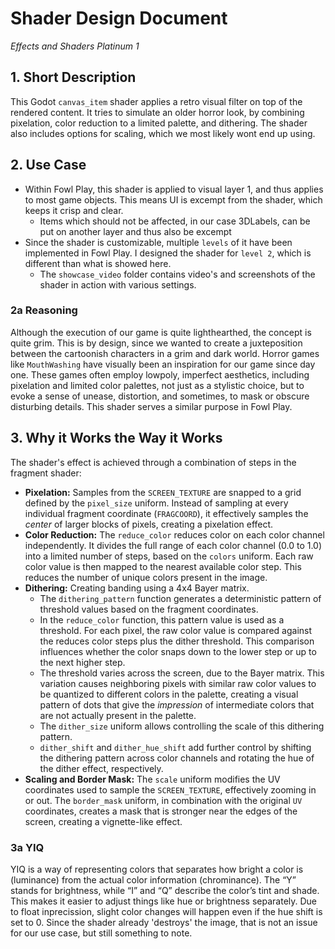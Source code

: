 # Shader Design Document
_Effects and Shaders Platinum 1_

## 1. Short Description

This Godot `canvas_item` shader applies a retro visual filter on top of the rendered content. 
It tries to simulate an older horror look, by combining pixelation, color reduction to a limited palette, and dithering. 
The shader also includes options for scaling, which we most likely wont end up using.

## 2. Use Case

- Within Fowl Play, this shader is applied to visual layer 1, and thus applies to most game objects. This means UI is excempt from the shader, which keeps it crisp and clear.
	- Items which should not be affected, in our case 3DLabels, can be put on another layer and thus also be excempt
- Since the shader is customizable, multiple `levels` of it have been implemented in Fowl Play. I designed the shader for `level 2`, which is different than what is showed here.
	- The `showcase_video` folder contains video's and screenshots of the shader in action with various settings.

### 2a Reasoning

Although the execution of our game is quite lighthearthed, the concept is quite grim. This is by design, since we wanted to create a juxteposition between the cartoonish characters in a grim and dark world.
Horror games like `MouthWashing` have visually been an inspiration for our game since day one. These games often employ lowpoly, imperfect aesthetics, including pixelation and limited color palettes, not just as a stylistic choice, but to evoke a sense of unease, distortion, and sometimes, to mask or obscure disturbing details. This shader serves a similar purpose in Fowl Play.

## 3. Why it Works the Way it Works

The shader's effect is achieved through a combination of steps in the fragment shader:

*   **Pixelation:** Samples from the `SCREEN_TEXTURE` are snapped to a grid defined by the `pixel_size` uniform. Instead of sampling at every individual fragment coordinate (`FRAGCOORD`), it effectively samples the *center* of larger blocks of pixels, creating a pixelation effect.  	
*   **Color Reduction:** The `reduce_color` reduces color on each color channel independently. It divides the full range of each color channel (0.0 to 1.0) into a limited number of steps, based on the `colors` uniform. Each raw color value is then mapped to the nearest available color step. This reduces the number of unique colors present in the image.  
*   **Dithering:** Creating banding using a 4x4 Bayer matrix.
	*   The `dithering_pattern` function generates a deterministic pattern of threshold values based on the fragment coordinates.
	*   In the `reduce_color` function, this pattern value is used as a threshold. For each pixel, the raw color value is compared against the reduces color steps plus the dither threshold. This comparison influences whether the color snaps down to the lower step or up to the next higher step.
	*   The threshold varies across the screen, due to the Bayer matrix. This variation causes neighboring pixels with similar raw color values to be quantized to different colors in the palette, creating a visual pattern of dots that give the *impression* of intermediate colors that are not actually present in the palette.
	*   The `dither_size` uniform allows controlling the scale of this dithering pattern.
	*   `dither_shift` and `dither_hue_shift` add further control by shifting the dithering pattern across color channels and rotating the hue of the dither effect, respectively.
*   **Scaling and Border Mask:** The `scale` uniform modifies the UV coordinates used to sample the `SCREEN_TEXTURE`, effectively zooming in or out. The `border_mask` uniform, in combination with the original `UV` coordinates, creates a mask that is stronger near the edges of the screen, creating a vignette-like effect.

### 3a YIQ
YIQ is a way of representing colors that separates how bright a color is (luminance) from the actual color information (chrominance). The “Y” stands for brightness, while “I” and “Q” describe the color’s tint and shade. This makes it easier to adjust things like hue or brightness separately. Due to float inprecission, slight color changes will happen even if the hue shift is set to 0. Since the shader already 'destroys' the image, that is not an issue for our use case, but still something to note.
